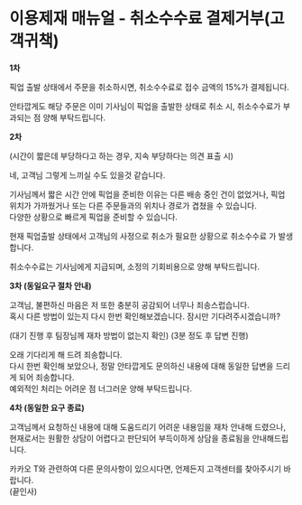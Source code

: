 # 이용제재 매뉴얼 - 취소수수료 결제거부(고객귀책)

**1차**

픽업 출발 상태에서 주문을 취소하시면, 취소수수료로 접수 금액의 15%가 결제됩니다.

안타깝게도 해당 주문은 이미 기사님이 픽업을 출발한 상태로 취소 시, 취소수수료가 부과되는 점 양해 부탁드립니다.

**2차**

(시간이 짧은데 부당하다고 하는 경우, 지속 부당하다는 의견 표출 시)

네, 고객님 그렇게 느끼실 수도 있을것 같습니다.

기사님께서 짧은 시간 안에 픽업을 준비한 이유는 다른 배송 중인 건이 없었거나, 픽업 위치가 가까웠거나 또는 다른 주문들과의 위치나 경로가 겹쳤을 수 있습니다.  
다양한 상황으로 빠르게 픽업을 준비할 수 있습니다.

현재 픽업출발 상태에서 고객님의 사정으로 취소가 필요한 상황으로 취소수수료 가 발생합니다.

취소수수료는 기사님에게 지급되며, 소정의 기회비용으로 양해 부탁드립니다.

**3차 (동일요구 절차 안내)**

고객님, 불편하신 마음은 저 또한 충분히 공감되어 너무나 죄송스럽습니다.  
혹시 다른 방법이 있는지 다시 한번 확인해보겠습니다. 잠시만 기다려주시겠습니까?

(대기 진행 후 팀장님께 재차 방법이 없는지 확인) (3분 정도 후 답변 진행)

오래 기다리게 해 드려 죄송합니다.   
다시 한번 확인해 보았으나, 정말 안타깝게도 문의하신 내용에 대해 동일한 답변을 드리게 되어 죄송합니다.   
예외적인 처리는 어려운 점 너그러운 양해 부탁드립니다.

**4차 (동일한 요구 종료)**

고객님께서 요청하신 내용에 대해 도움드리기 어려운 내용임을 재차 안내해 드렸으나, 현재로서는 원활한 상담이 어렵다고 판단되어 부득이하게 상담을 종료됨을 안내해드립니다.

카카오 T와 관련하여 다른 문의사항이 있으시다면, 언제든지 고객센터를 찾아주시기 바랍니다.   
(끝인사)